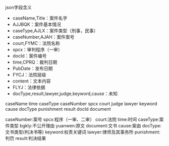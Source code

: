 json字段含义

* caseName,Title：案件名字
* AJJBQK：案件基本情况
* caseType,AJLX：案件类型（刑事，民事）
* caseNumber,AJAH：案件案号
* court,FYMC：法院名称
* spcx：审判程序（一审）
* docId：案件编号
* time,CPRQ：裁判日期
* PubDate：发布日期
* FYCJ：法院层级
* content：文本内容
* FLYJ：法律依据
* docType,result,lawyer,judge,keyword,cause：未知

caseName
time
caseType
caseNumber
spcx
court
judge
lawyer
keyword
cause
docType
punishment
result
docId
document

caseNumber:案号
spcx:程序（一审、二审）
court:法院
time:时间
caseType:案件类型
bgkly:不公开理由
yuanwen:原文
document:文书
cause:案由
docType:文书类型(判决书等)
keyword:权责关键词
lawyer:律师及其事务所
punishment:判罚
result:判决结果